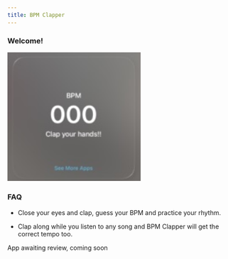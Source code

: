 ```yaml
---
title: BPM Clapper
---
```


### Welcome!
<img src="/assets/bpmClapper.jpeg" alt="drawing" width="300"/>

### FAQ
- Close your eyes and clap, guess your BPM and practice your rhythm. 

- Clap along while you listen to any song and BPM Clapper will get the correct tempo too.
 
 
 App awaiting review, coming soon
